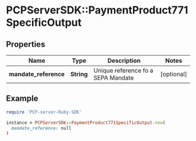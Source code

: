# PCPServerSDK::PaymentProduct771SpecificOutput

## Properties

| Name | Type | Description | Notes |
| ---- | ---- | ----------- | ----- |
| **mandate_reference** | **String** | Unique reference fo a SEPA Mandate | [optional] |

## Example

```ruby
require 'PCP-server-Ruby-SDK'

instance = PCPServerSDK::PaymentProduct771SpecificOutput.new(
  mandate_reference: null
)
```


